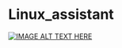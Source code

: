 # Linux_assistant
[![IMAGE ALT TEXT HERE](https://img.youtube.com/vi/A3JKLFbftW0&t=2s/0.jpg)](https://www.youtube.com/watch?v=A3JKLFbftW0&t=2s)
